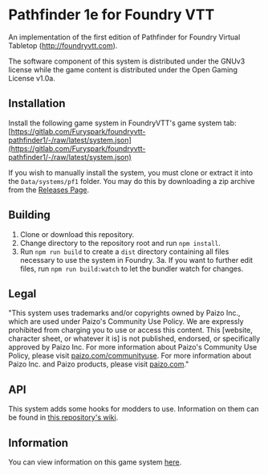 # Pathfinder 1e for Foundry VTT

An implementation of the first edition of Pathfinder for Foundry Virtual
Tabletop (http://foundryvtt.com).

The software component of this system is distributed under the GNUv3 license
while the game content is distributed under the Open Gaming License v1.0a.

## Installation

Install the following game system in FoundryVTT's game system tab: [https://gitlab.com/Furyspark/foundryvtt-pathfinder1/-/raw/latest/system.json](https://gitlab.com/Furyspark/foundryvtt-pathfinder1/-/raw/latest/system.json)

If you wish to manually install the system, you must clone or extract it into the `Data/systems/pf1` folder.
You may do this by downloading a zip archive from the [Releases Page](https://gitlab.com/Furyspark/foundryvtt-pathfinder1/-/releases).

## Building

1. Clone or download this repository.
2. Change directory to the repository root and run `npm install`.
3. Run `npm run build` to create a `dist` directory containing all files necessary to use the system in Foundry.
3a. If you want to further edit files, run `npm run build:watch` to let the bundler watch for changes.

## Legal

"This system uses trademarks and/or copyrights owned by Paizo Inc., which are used under Paizo's Community Use Policy.
We are expressly prohibited from charging you to use or access this content.
This [website, character sheet, or whatever it is] is not published, endorsed, or specifically approved by Paizo Inc.
For more information about Paizo's Community Use Policy, please visit [paizo.com/communityuse](http://paizo.com/communityuse).
For more information about Paizo Inc. and Paizo products, please visit [paizo.com](paizo.com)."

## API

This system adds some hooks for modders to use.
Information on them can be found in [this repository's wiki](https://gitlab.com/Furyspark/foundryvtt-pathfinder1/-/wikis/API/Hooks).

## Information

You can view information on this game system [here](https://furyspark.gitlab.io/foundryvtt-pathfinder1-doc/).
